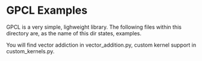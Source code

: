 # GPCL Examples
GPCL is a very simple, lighweight library. The following files within this directory are, as the name of this dir states, examples.

You will find vector addiction in vector_addition.py, custom kernel support in custom_kernels.py.
